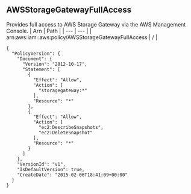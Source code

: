 
## AWSStorageGatewayFullAccess
Provides full access to AWS Storage Gateway via the AWS Management Console.
| Arn | Path |
| --- | --- |
| arn:aws:iam::aws:policy/AWSStorageGatewayFullAccess | / |
```
{
  "PolicyVersion": {
    "Document": {
      "Version": "2012-10-17",
      "Statement": [
        {
          "Effect": "Allow",
          "Action": [
            "storagegateway:*"
          ],
          "Resource": "*"
        },
        {
          "Effect": "Allow",
          "Action": [
            "ec2:DescribeSnapshots",
            "ec2:DeleteSnapshot"
          ],
          "Resource": "*"
        }
      ]
    },
    "VersionId": "v1",
    "IsDefaultVersion": true,
    "CreateDate": "2015-02-06T18:41:09+00:00"
  }
}
```
